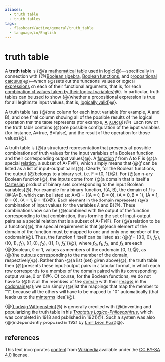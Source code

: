 ```yaml
---
aliases:
  - truth table
  - truth tables
tags:
  - flashcard/active/general/truth_table
  - language/in/English
---
```


# truth table

A __truth table__ is {@{a [mathematical table](mathematical%20table.md) used in [logic](logic.md)}@}—specifically in connection with {@{[Boolean algebra](boolean%20algebra.md), [Boolean functions](boolean%20function.md), and [propositional calculus](propositional%20calculus.md)}@}—which {@{sets out the functional values of logical [expressions](expression%20(mathematics).md) on each of their functional arguments, that is, for each [combination of values taken by their logical variables](valuation%20(logic).md)}@}. In particular, truth tables can be used to show {@{whether a propositional expression is true for all legitimate input values, that is, [logically valid](validity%20(logic).md)}@}. <!--SR:!2025-08-17,260,330!2025-05-15,182,310!2024-12-20,65,270!2024-12-01,62,310-->

A truth table has {@{one column for each input variable (for example, A and B), and one final column showing all of the possible results of the logical operation that the table represents (for example, [A](#exclusive%20disjunction) [XOR](exclusive%20or.md) [B](#exclusive%20disjunction))}@}. Each row of the truth table contains {@{one possible configuration of the input variables (for instance, A=true, B=false), and the result of the operation for those values}@}. <!--SR:!2025-01-15,90,290!2025-04-27,172,310-->

A truth table is {@{a structured representation that presents all possible combinations of truth values for the input variables of a Boolean function and their corresponding output values}@}. A [function](function%20(mathematics).md) _f_ from A to F is {@{a special [relation](relation%20(mathematics).md), a subset of A×F}@}, which simply means that {@{_f_ can be listed as a list of input-output pairs}@}. Clearly, for the Boolean functions, the output {@{belongs to a binary set, i.e. F = {0, 1}<!-- flashcard separator -->}@}. For {@{an n-ary Boolean function}@}, the inputs come from {@{a domain that is itself a [Cartesian](cartesian%20product.md) product of binary sets corresponding to the input Boolean variables}@}. For example for a binary function, _f_(A, B), the domain of _f_ is {@{A×B, which can be listed as: A×B = {(A = 0, B = 0), (A = 0, B = 1), (A = 1, B = 0), (A = 1, B = 1)}<!-- flashcard separator -->}@}. Each element in the domain represents {@{a combination of input values for the variables A and B}@}. These combinations now can be {@{combined with the output of the function corresponding to that combination, thus forming the set of input-output pairs as a special relation that is a subset of A×F}@}. For {@{a relation to be a function}@}, the special requirement is that {@{each element of the domain of the function must be mapped to one and only one member of the codomain}@}. Thus, the function f itself can be listed as: {@{_f_ = {((0, 0), _f_<sub>0</sub>), ((0, 1), _f_<sub>1</sub>), ((1, 0), _f_<sub>2</sub>), ((1, 1), _f_<sub>3</sub>)}<!-- flashcard separator -->}@}, where _f_<sub>0</sub>, _f_<sub>1</sub>, _f_<sub>2</sub>, and _f_<sub>3</sub> are each {@{Boolean, 0 or 1, values as members of the codomain {0, 1}<!-- flashcard separator -->}@}, as {@{the outputs corresponding to the member of the domain, respectively}@}. Rather than {@{a list (set) given above}@}, the truth table then {@{presents these input-output pairs in a tabular format, in which each row corresponds to a member of the domain paired with its corresponding output value, 0 or 1}@}. Of course, for the Boolean functions, we do not have to {@{list all the members of the [domain](domain%20of%20a%20function.md) with their [images](image%20(mathematics).md) in the [codomain](codomain.md)}@}; we can simply {@{list the mappings that map the member to "1", because all the others will have to be mapped to "0" automatically (that leads us to the [minterms](canonical%20normal%20form.md#minterms) idea)}@}. <!--SR:!2025-03-10,135,310!2025-08-01,249,330!2025-08-29,272,330!2025-05-17,189,310!2025-03-29,151,310!2025-08-18,261,330!2024-12-08,68,310!2025-08-24,267,330!2025-07-21,239,330!2025-08-08,255,330!2025-07-22,240,330!2024-12-03,64,310!2025-08-18,263,330!2025-08-24,267,330!2025-08-25,268,330!2025-04-29,173,310!2025-08-13,259,330!2024-12-01,63,310-->

{@{[Ludwig Wittgenstein](Ludwig%20Wittgenstein.md)}@} is generally credited with {@{inventing and popularizing the truth table in his _[Tractatus Logico-Philosophicus](Tractatus%20Logico-Philosophicus.md)_, which was completed in 1918 and published in 1921}@}. Such a system was also {@{independently proposed in 1921 by [Emil Leon Post](Emil%20Leon%20Post.md)}@}. <!--SR:!2025-01-02,78,270!2025-04-20,169,310!2025-03-03,121,290-->

## references

This text incorporates [content](https://en.wikipedia.org/wiki/truth_table) from [Wikipedia](Wikipedia.md) available under the [CC BY-SA 4.0](https://creativecommons.org/licenses/by-sa/4.0/) license.
